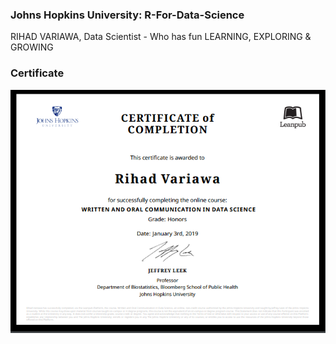 ### Johns Hopkins University: R-For-Data-Science 
RIHAD VARIAWA, Data Scientist - Who has fun LEARNING, EXPLORING & GROWING

### Certificate

<img src="./image_gallery/com.png"/>

